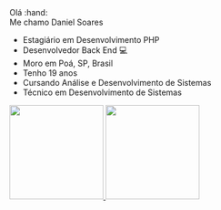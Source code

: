 <div>
  Olá :hand: <br>
  Me chamo Daniel Soares
  
  * Estagiário em Desenvolvimento PHP
  * Desenvolvedor Back End :computer:
  * Moro em Poá, SP,  Brasil
  * Tenho 19 anos
  * Cursando Análise e Desenvolvimento de Sistemas
  * Técnico em Desenvolvimento de Sistemas  
</div>

<div>
  <a href="https://github.com/Daniel2019">
  <img height="165em" src="https://github-readme-stats.vercel.app/api?username=daniel2019&show_icons=true&theme=dark&include_all_commits=true&count_private=true"/>
  <img height="165em" src="https://github-readme-stats.vercel.app/api/top-langs/?username=daniel2019&layout=compact&langs_count=7&theme=dark"/>
</div>

